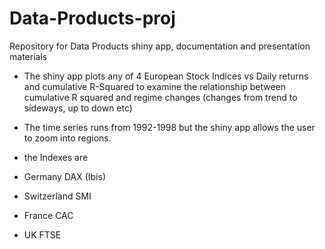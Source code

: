 # Data-Products-proj
Repository for Data Products shiny app, documentation and presentation materials

- The shiny app plots any of 4 European Stock Indices vs Daily returns and cumulative R-Squared to examine the relationship between cumulative R squared and regime changes (changes from trend to sideways, up to down etc)
- The time series runs from 1992-1998 but the shiny app allows the user to zoom into regions.
- the Indexes are

 - Germany DAX (Ibis)
 - Switzerland SMI
 - France CAC
 - UK FTSE
